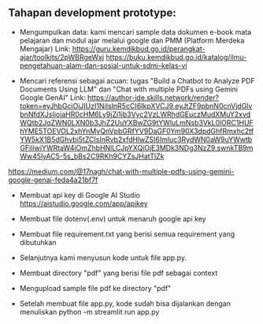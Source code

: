 ## Tahapan development prototype:
- Mengumpulkan data: kami mencari sample data dokumen e-book mata pelajaran dan modul ajar melalui google dan PMM (Platform Merdeka Mengajar)
Link:
https://guru.kemdikbud.go.id/perangkat-ajar/toolkits/2pWBRgeWxj
https://buku.kemdikbud.go.id/katalog/ilmu-pengetahuan-alam-dan-sosial-untuk-sdmi-kelas-vi

- Mencari referensi sebagai acuan: tugas "Build a Chatbot to Analyze PDF Documents Using LLM" dan "Chat with multiple PDFs using Gemini Google GenAI"
Link:
https://author-ide.skills.network/render?token=eyJhbGciOiJIUzI1NiIsInR5cCI6IkpXVCJ9.eyJtZF9pbnN0cnVjdGlvbnNfdXJsIjoiaHR0cHM6Ly9jZi1jb3Vyc2VzLWRhdGEuczMudXMuY2xvdWQtb2JqZWN0LXN0b3JhZ2UuYXBwZG9tYWluLmNsb3VkL0lORC1HUFhYME5TOEVOL2xhYnMvQnVpbGRfYV9DaGF0Ym90X3dpdGhfRmxhc2tfYW5kX1B5dGhvbi5tZCIsInRvb2xfdHlwZSI6Imluc3RydWN0aW9uYWwtbGFiIiwiYWRtaW4iOmZhbHNlLCJpYXQiOjE3MDk3NDg3NzZ9.swnkTB9mWw45lyAC5-5s_bBs2C9RKh9CYZsJHatTlZk

https://medium.com/@17nagh/chat-with-multiple-pdfs-using-gemini-google-genai-feda4a21bf7f

- Membuat api key di Google AI Studio https://aistudio.google.com/app/apikey

- Membuat file dotenv(.env) untuk menaruh google api key

- Membuat file requirement.txt yang berisi semua requirement yang dibutuhkan

- Selanjutnya kami menyusun kode untuk file app.py.

- Membuat directory "pdf" yang berisi file pdf sebagai context

- Mengupload sample file pdf ke directory "pdf" 

- Setelah membuat file app.py, kode sudah bisa dijalankan dengan menuliskan python -m streamlit run app.py


